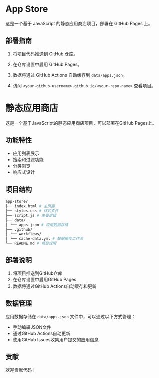 # App Store

这是一个基于 JavaScript 的静态应用商店项目，部署在 GitHub Pages 上。

## 部署指南

1. 将项目代码推送到 GitHub 仓库。
2. 在仓库设置中启用 GitHub Pages。
3. 数据将通过 GitHub Actions 自动缓存到 `data/apps.json`。


4. 访问 `<your-github-username>.github.io/<your-repo-name>` 查看项目。


# 静态应用商店

这是一个基于JavaScript的静态应用商店项目，可以部署在GitHub Pages上。

## 功能特性

- 应用列表展示
- 搜索和过滤功能
- 分类浏览
- 响应式设计

## 项目结构
```bash
app-store/
├── index.html # 主页面
├── styles.css # 样式文件
├── script.js # 主要逻辑
├── data/
│ └── apps.json # 应用数据存储
├── .github/
│ └── workflows/
│ └── cache-data.yml # 数据缓存工作流
└── README.md # 项目说明
```

## 部署说明

1. 将项目推送到GitHub仓库
2. 在仓库设置中启用GitHub Pages
3. 数据将通过GitHub Actions自动缓存和更新

## 数据管理

应用数据存储在 `data/apps.json` 文件中，可以通过以下方式管理：

- 手动编辑JSON文件
- 通过GitHub Actions自动更新
- 使用GitHub Issues收集用户提交的应用信息



## 贡献

欢迎贡献代码！
